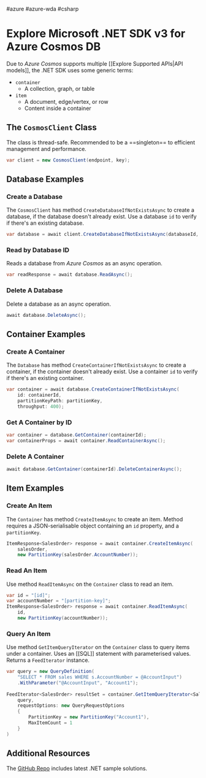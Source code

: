 #azure #azure-wda #csharp 

# Explore Microsoft .NET SDK v3 for Azure Cosmos DB
Due to *Azure Cosmos* supports multiple [[Explore Supported APIs|API models]], the .NET SDK uses some generic terms:
- `container`
	- A collection, graph, or table
- `item`
	- A document, edge/vertex, or row
	- Content inside a container

## The `CosmosClient` Class
The class is thread-safe.
Recommended to be a ==singleton== to efficient management and performance.
```cs
var client = new CosmosClient(endpoint, key);
```

## Database Examples
### Create a Database
The `CosmosClient` has method `CreateDatabaseIfNotExistsAsync` to create a database, if the database doesn't already exist.
Use a database `id` to verify if there's an existing database.
```cs
var database = await client.CreateDatabaseIfNotExistsAsync(databaseId, 10000);
```

### Read by Database ID
Reads a database from *Azure Cosmos* as an async operation.
```cs
var readResponse = await database.ReadAsync();
```

### Delete A Database
Delete a database as an async operation.
```cs
await database.DeleteAsync();
```

## Container Examples
### Create A Container
The `Database` has method `CreateContainerIfNotExistsAsync` to create a container, if the container doesn't already exist.
Use a container `id` to verify if there's an existing container.
```cs
var container = await database.CreateContainerIfNotExistsAsync(
	id: containerId,
	partitionKeyPath: partitionKey,
	throughput: 400);
```

### Get A Container by ID
```cs
var container = database.GetContainer(containerId);
var containerProps = await container.ReadContainerAsync();
```

### Delete A Container
```cs
await database.GetContainer(containerId).DeleteContainerAsync();
```

## Item Examples
### Create An Item
The `Container` has method `CreateItemAsync` to create an item.
Method requires a JSON-serialisable object containing an `id`  property, and a `partitionKey`.
```cs
ItemResponse<SalesOrder> response = await container.CreateItemAsync(
	salesOrder,
	new PartitionKey(salesOrder.AccountNumber));
```

### Read An Item
Use method `ReadItemAsync` on the `Container` class to read an item.
```cs
var id = "[id]";
var accountNumber = "[partition-key]";
ItemResponse<SalesOrder> response = await container.ReadItemAsync(
	id,
	new PartitionKey(accountNumber));
```

### Query An Item
Use method `GetItemQueryIterator` on the `Container` class to query items under a container.
Uses an [[SQL]] statement with parameterised values.
Returns a `FeedIterator` instance.
```cs
var query = new QueryDefinition(
	"SELECT * FROM sales WHERE s.AccountNumber = @AccountInput")
	.WithParameter("@AccountInput", "Account1");
	
FeedIterator<SalesOrder> resultSet = container.GetItemQueryIterator<SalesOrder>(
	query,
	requestOptions: new QueryRequestOptions
	{
		PartitionKey = new PartitionKey("Account1"),
		MaxItemCount = 1
	}
)
```

## Additional Resources
The [GitHub Repo](https://github.com/Azure/azure-cosmos-dotnet-v3/tree/master/Microsoft.Azure.Cosmos.Samples/Usage) includes latest .NET sample solutions.